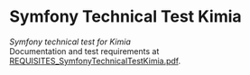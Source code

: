 # Symfony Technical Test Kimia
*Symfony technical test for Kimia*  
Documentation and test requirements at [REQUISITES_SymfonyTechnicalTestKimia.pdf](https://bitbucket.org/kimiasol/symfony_technical_test_kimia/raw/4cc2bbbf94c5c04bede7d3188b4a92e9415e3138/doc/REQUISITES_SymfonyTechnicalTestKimia.pdf).
